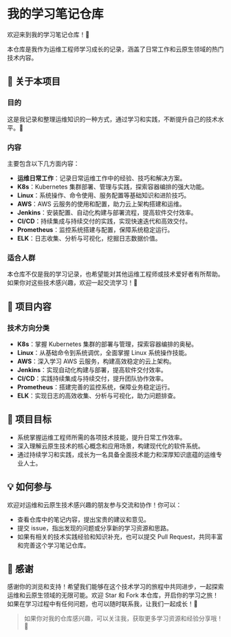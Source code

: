 # 我的学习笔记仓库
欢迎来到我的学习笔记仓库！🎉

本仓库是我作为运维工程师学习成长的记录，涵盖了日常工作和云原生领域的热门技术内容。

## 📝 关于本项目
### 目的
这是我记录和整理运维知识的一种方式，通过学习和实践，不断提升自己的技术水平。🚀

### 内容
主要包含以下几方面内容：
- **运维日常工作**：记录日常运维工作中的经验、技巧和解决方案。
- **K8s**：Kubernetes 集群部署、管理与实践，探索容器编排的强大功能。
- **Linux**：系统操作、命令使用、服务配置等基础知识和进阶技巧。
- **AWS**：AWS 云服务的使用和配置，助力云上架构搭建和运维。
- **Jenkins**：安装配置、自动化构建与部署流程，提高软件交付效率。
- **CI/CD**：持续集成与持续交付的实践，实现快速迭代和高效交付。
- **Prometheus**：监控系统搭建与配置，保障系统稳定运行。
- **ELK**：日志收集、分析与可视化，挖掘日志数据价值。

### 适合人群
本仓库不仅是我的学习记录，也希望能对其他运维工程师或技术爱好者有所帮助。如果你对这些技术感兴趣，欢迎一起交流学习！🤝

## 🚀 项目内容

### 技术方向分类

- **K8s**：掌握 Kubernetes 集群的部署与管理，探索容器编排的奥秘。
- **Linux**：从基础命令到系统调优，全面掌握 Linux 系统操作技能。
- **AWS**：深入学习 AWS 云服务，构建高效稳定的云上架构。
- **Jenkins**：实现自动化构建与部署，提高软件交付效率。
- **CI/CD**：实践持续集成与持续交付，提升团队协作效率。
- **Prometheus**：搭建完善的监控系统，保障业务稳定运行。
- **ELK**：实现日志的高效收集、分析与可视化，助力问题排查。

## 🌟 项目目标
- 系统掌握运维工程师所需的各项技术技能，提升日常工作效率。
- 深入理解云原生技术的核心概念和应用场景，构建现代化的软件系统。
- 通过持续学习和实践，成长为一名具备全面技术能力和深厚知识底蕴的运维专业人士。

## 💡 如何参与
欢迎对运维和云原生技术感兴趣的朋友参与交流和协作！你可以：
- 查看仓库中的笔记内容，提出宝贵的建议和意见。
- 提交 issue，指出发现的问题或分享新的学习资源和思路。
- 如果有相关的技术实践经验和知识补充，也可以提交 Pull Request，共同丰富和完善这个学习笔记仓库。

## 🎉 感谢
感谢你的浏览和支持！希望我们能够在这个技术学习的旅程中共同进步，一起探索运维和云原生领域的无限可能。欢迎 Star 和 Fork 本仓库，开启你的学习之旅！如果在学习过程中有任何问题，也可以随时联系我，让我们一起成长！🌟

> 如果你对我的仓库感兴趣，可以关注我，获取更多学习资源和经验分享哦！ 🌟
